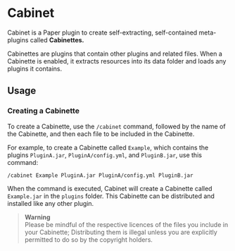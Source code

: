 # Cabinet

Cabinet is a Paper plugin to create self-extracting, self-contained meta-plugins called **Cabinettes.**

Cabinettes are plugins that contain other plugins and related files. When a Cabinette is enabled, it extracts resources into its data folder and loads any plugins it contains.

## Usage

### Creating a Cabinette

To create a Cabinette, use the `/cabinet` command, followed by the name of the Cabinette, and then each file to be included in the Cabinette.

For example, to create a Cabinette called `Example`, which contains the plugins `PluginA.jar`, `PluginA/config.yml`, and `PluginB.jar`, use this command:

```mcfunction
/cabinet Example PluginA.jar PluginA/config.yml PluginB.jar
```

When the command is executed, Cabinet will create a Cabinette called `Example.jar` in the `plugins` folder. This Cabinette can be distributed and installed like any other plugin.

> **Warning**  
> Please be mindful of the respective licences of the files you include in your Cabinette; Distributing them is illegal unless you are explicitly permitted to do so by the copyright holders.